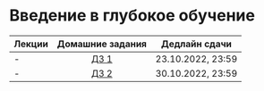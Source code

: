 # Введение в глубокое обучение


Лекции | Домашние задания | Дедлайн сдачи
|----|:----:|:----:|
| - | [ДЗ 1](https://contest.yandex.ru/contest/40977/enter/) | 23.10.2022, 23:59 |
| - | [ДЗ 2](https://contest.yandex.ru/contest/41292/enter/) | 30.10.2022, 23:59 |
